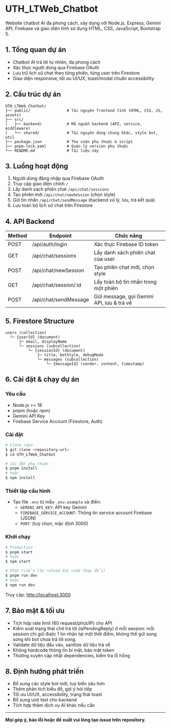 # UTH_LTWeb_Chatbot

Website chatbot AI đa phong cách, xây dựng với Node.js, Express, Gemini API, Firebase và giao diện tĩnh sử dụng HTML, CSS, JavaScript, Bootstrap 5.

## 1. Tổng quan dự án

- Chatbot AI trả lời tự nhiên, đa phong cách
- Xác thực người dùng qua Firebase OAuth
- Lưu trữ lịch sử chat theo từng phiên, từng user trên Firestore
- Giao diện responsive, tối ưu UI/UX, toast/modal chuẩn accessibility

## 2. Cấu trúc dự án

```plaintext
UTH_LTWeb_Chatbot/
├── public/                # Tài nguyên frontend tĩnh (HTML, CSS, JS, assets)
├── src/
│   ├── backend/           # Mã nguồn backend (API, service, middleware)
│   └── shared/            # Tài nguyên dùng chung khác, style bot, util
├── package.json           # Thư viện phụ thuộc & script
├── pnpm-lock.yaml         # Quản lý version phụ thuộc
└── README.md              # Tài liệu này
```

## 3. Luồng hoạt động

1. Người dùng đăng nhập qua Firebase OAuth
2. Truy cập giao diện chính `/`
3. Lấy danh sách phiên chat `/api/chat/sessions`
4. Tạo phiên mới `/api/chat/newSession` (chọn style)
5. Gửi tin nhắn `/api/chat/sendMessage` (backend xử lý, lưu, trả kết quả)
6. Lưu toàn bộ lịch sử chat trên Firestore

## 4. API Backend

| Method | Endpoint              | Chức năng                                 |
| ------ | --------------------- | ----------------------------------------- |
| POST   | /api/auth/login       | Xác thực Firebase ID token                |
| GET    | /api/chat/sessions    | Lấy danh sách phiên chat của user         |
| POST   | /api/chat/newSession  | Tạo phiên chat mới, chọn style            |
| GET    | /api/chat/session/:id | Lấy toàn bộ tin nhắn trong một phiên      |
| POST   | /api/chat/sendMessage | Gửi message, gọi Gemini API, lưu & trả về |

## 5. Firestore Structure

```
users (collection)
  └─ {userId} (document)
      ├─ email, displayName
      └─ sessions (subcollection)
          └─ {sessionId} (document)
              ├─ title, botStyle, debugMode
              └─ messages (subcollection)
                  └─ {messageId} (sender, content, timestamp)
```

## 6. Cài đặt & chạy dự án

### Yêu cầu

- Node.js >= 18
- pnpm (hoặc npm)
- Gemini API Key
- Firebase Service Account (Firestore, Auth)

### Cài đặt

```bash
# Clone repo
$ git clone <repository-url>
$ cd UTH_LTWeb_Chatbot

# Cài đặt phụ thuộc
$ pnpm install
# hoặc
$ npm install
```

### Thiết lập cấu hình

- Tạo file `.env` từ mẫu `.env.example` và điền:
  - `GEMINI_API_KEY`: API key Gemini
  - `FIREBASE_SERVICE_ACCOUNT`: Thông tin service account Firebase (JSON)
  - `PORT`: (tuỳ chọn, mặc định 3000)

### Khởi chạy

```bash
# Production
$ pnpm start
# hoặc
$ npm start

# Phát triển (tự reload khi code thay đổi)
$ pnpm run dev
# hoặc
$ npm run dev
```

Truy cập: [http://localhost:3000](http://localhost:3000)

## 7. Bảo mật & tối ưu

- Tích hợp rate limit (60 request/phút/IP) cho API
- Kiểm soát trạng thái chờ trả lời (isPendingReply) ở mỗi session: mỗi session chỉ gửi được 1 tin nhắn tại một thời điểm, không thể gửi song song khi bot chưa trả lời xong.
- Validate dữ liệu đầu vào, sanitize dữ liệu trả về
- Không hardcode thông tin bí mật, bảo mật token
- Thường xuyên cập nhật dependencies, kiểm tra lỗ hổng

## 8. Định hướng phát triển

- Bổ sung các style bot mới, tuỳ biến sâu hơn
- Thêm phân tích biểu đồ, gợi ý hỏi tiếp
- Tối ưu UI/UX, accessibility, trạng thái toast
- Bổ sung unit test cho backend
- Tích hợp thêm dịch vụ AI khác nếu cần

---

**Mọi góp ý, báo lỗi hoặc đề xuất vui lòng tạo issue trên repository.**
